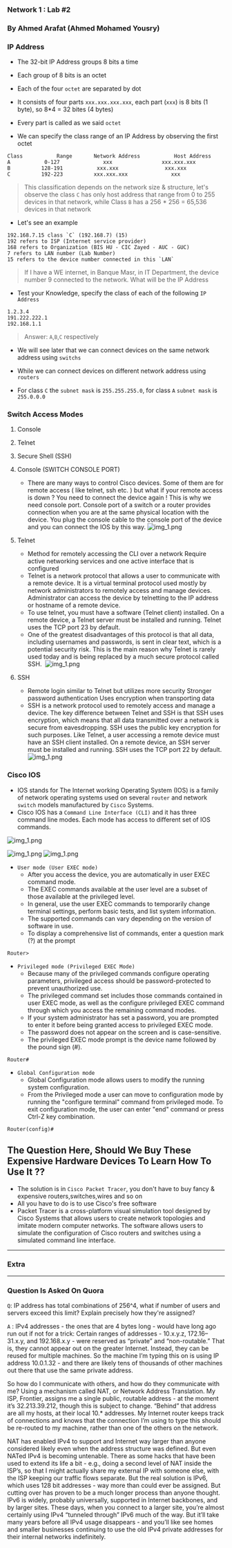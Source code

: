 ### Network 1 : Lab #2
### By Ahmed Arafat (Ahmed Mohamed Yousry)

### IP Address
- The 32-bit IP Address groups 8 bits a time
- Each group of 8 bits is an octet
- Each of the four `octet` are separated by dot

- It consists of four parts `xxx.xxx.xxx.xxx`, each part (`xxx`) is 8 bits (1 byte), so 8*4 = 32 bites (4 bytes)
- Every part is called as we said `octet`

- We can specify the class range of an IP Address by observing the first octet
````
Class	        Range	    Network Address           Host Address
A       	0-127	           xxx                xxx.xxx.xxx
B	       128-191	         xxx.xxx               xxx.xxx
C	       192-223          xxx.xxx.xxx              xxx
````
> This classification depends on the network size & structure, let's observe the
> class `C` has only host address that range from 0 to 255 devices in that network,
> while Class `B` has a 256 * 256 = 65,536 devices in that network

- Let's see an example
````
192.168.7.15 class `C` (192.168.7) (15)
192 refers to ISP (Internet service provider)
168 refers to Organization (BIS HU - CIC Zayed - AUC - GUC)
7 refers to LAN number (Lab Number)
15 refers to the device number connected in this `LAN`
````
> If I have a WE internet, in Banque Masr, in IT Department, the device number 9 connected to the network.
> What will be the IP Address

- Test your Knowledge, specify the class of each of the following `IP Address`
````
1.2.3.4
191.222.222.1
192.168.1.1
````
> Answer: `A`,`B`,`C` respectively

- We will see later that we can connect devices on the same network address using `switchs`
- While we can connect devices on different network address using `routers`


- For class `C` the `subnet mask` is `255.255.255.0`, for class `A` `subnet mask` is `255.0.0.0`



### Switch Access Modes
1. Console
2. Telnet
3. Secure Shell (SSH)


1. Console (SWITCH CONSOLE PORT)
   - There are many ways to control Cisco devices. Some of them are for remote access ( like telnet, ssh etc. ) but what if your remote access is down ? You need to connect the device again ! This is why we need console port.
   Console port of a switch or a router provides connection when you are at the same physical location with the device. You plug the console cable to the console port of the device and you can connect the IOS by this way.
     ![img_1.png](Pics/lab2_3.jpg)
   
2. Telnet
   - Method for remotely accessing the CLI over a network
   Require active networking services and one active interface that is configured 
   - Telnet is a network protocol that allows a user to communicate with a remote device. It is a virtual terminal protocol used mostly by network administrators to remotely access and manage devices. Administrator can access the device by telnetting to the IP address or hostname of a remote device. 
   - To use telnet, you must have a software (Telnet client) installed. On a remote device, a Telnet server must be installed and running. Telnet uses the TCP port 23 by default.
   - One of the greatest disadvantages of this protocol is that all data, including usernames and passwords, is sent in clear text, which is a potential security risk. This is the main reason why Telnet is rarely used today and is being replaced by a much secure protocol called SSH. 
   ![img_1.png](Pics/lab2_4.webp)
3. SSH
   - Remote login similar to Telnet but utilizes more security Stronger password authentication Uses encryption when transporting data
   - SSH is a network protocol used to remotely access and manage a device. The key difference between Telnet and SSH is that SSH uses encryption, which means that all data transmitted over a network is secure from eavesdropping. SSH uses the public key encryption for such purposes.
     Like Telnet, a user accessing a remote device must have an SSH client installed. On a remote device, an SSH server must be installed and running. SSH uses the TCP port 22 by default.
     ![img_1.png](Pics/lab2_5.png)





### Cisco IOS 
- IOS stands for The Internet working Operating System (IOS) is a family of network operating systems used on several `router` and network `switch` models manufactured by `Cisco` Systems.
- Cisco IOS has a `Command Line Interface (CLI)` and it has three command line modes. Each mode has access to different set of IOS commands.

![img_1.png](Pics/lab2_1.png)

![img_1.png](Pics/lab2_2.png)
![img_1.png](Pics/lab2_6.png)

- `User mode (User EXEC mode)` 
  - After you access the device, you are automatically in user EXEC command mode.
  - The EXEC commands available at the user level are a subset of those available at the privileged level.
  - In general, use the user EXEC commands to temporarily change terminal settings, perform basic tests, and list system information.
  - The supported commands can vary depending on the version of software in use.
  - To display a comprehensive list of commands, enter a question mark (?) at the prompt
````
Router>
````

- `Privileged mode (Privileged EXEC Mode)`
  - Because many of the privileged commands configure operating parameters, privileged access should be password-protected to prevent unauthorized use.
  - The privileged command set includes those commands contained in user EXEC mode, as well as the configure privileged EXEC command through which you access the remaining command modes.
  - If your system administrator has set a password, you are prompted to enter it before being granted access to privileged EXEC mode.
  - The password does not appear on the screen and is case-sensitive.
  - The privileged EXEC mode prompt is the device name followed by the pound sign (#).
````
Router#
````

- `Global Configuration mode`
  - Global Configuration mode allows users to modify the running system configuration. 
  - From the Privileged mode a user can move to configuration mode by running the "configure terminal" command from privileged mode. To exit configuration mode, the user can enter "end" command or press Ctrl-Z key combination.
````
Router(config)#
````



## The Question Here, Should We Buy These Expensive Hardware Devices To Learn How To Use It ??
- The solution is in `Cisco Packet Tracer`, you don't have to buy fancy & expensive
routers,switches,wires and so on
- All you have to do is to use Cisco's free software
- Packet Tracer is a cross-platform visual simulation tool designed by Cisco Systems that allows users to create network topologies and imitate modern computer networks. The software allows users to simulate the configuration of Cisco routers and switches using a simulated command line interface.


<hr>

### Extra 
<hr>

### Question Is Asked On Quora
`Q`: IP address has total combinations of 256^4, what if number of users and servers exceed this limit? Explain precisely how they're assigned? 

`A` : IPv4 addresses - the ones that are 4 bytes long - would have long ago run out if not for a trick: Certain ranges of addresses - 10.x.y.z, 172.16–31.x.y, and 192.168.x.y - were reserved as “private” and “non-routable.” That is, they cannot appear out on the greater Internet. Instead, they can be reused for multiple machines. So the machine I’m typing this on is using IP address 10.0.1.32 - and there are likely tens of thousands of other machines out there that use the same private address.

So how do I communicate with others, and how do they communicate with me? Using a mechanism called NAT, or Network Address Translation. My ISP, Frontier, assigns me a single public, routable address - at the moment it’s 32.213.39.212, though this is subject to change. “Behind” that address are all my hosts, at their local 10.* addresses. My Internet router keeps track of connections and knows that the connection I’m using to type this should be re-routed to my machine, rather than one of the others on the network.

NAT has enabled IPv4 to support and Internet way larger than anyone considered likely even when the address structure was defined. But even NATed IPv4 is becoming untenable. There as some hacks that have been used to extend its life a bit - e.g., doing a second level of NAT inside the ISP’s, so that I might actually share my external IP with someone else, with the ISP keeping our traffic flows separate. But the real solution is IPv6, which uses 128 bit addresses - way more than could ever be assigned. But cutting over has proven to be a much longer process than anyone thought. IPv6 is widely, probably universally, supported in Internet backbones, and by larger sites. These days, when you connect to a larger site, you’re almost certainly using IPv4 “tunneled through” IPv6 much of the way. But it’ll take many years before all IPv4 usage disappears - and you’ll like see homes and smaller businesses continuing to use the old IPv4 private addresses for their internal networks indefinitely.